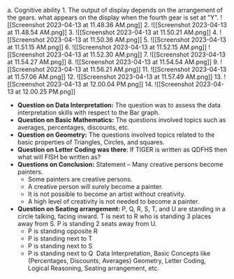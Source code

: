 
a. Cognitive ability 
		1. The output of display depends on the arrangement of the gears. what appears on the display when the fourth gear is set at "Y". 
			![[Screenshot 2023-04-13 at 11.48.36 AM.png]]
		2. ![[Screenshot 2023-04-13 at 11.48.54 AM.png]]
		3. ![[Screenshot 2023-04-13 at 11.50.21 AM.png]]
		4. ![[Screenshot 2023-04-13 at 11.50.36 AM.png]]
		5. ![[Screenshot 2023-04-13 at 11.51.15 AM.png]]
		6.
		![[Screenshot 2023-04-13 at 11.52.15 AM.png]]
		![[Screenshot 2023-04-13 at 11.52.30 AM.png]]
		 7.
		![[Screenshot 2023-04-13 at 11.54.27 AM.png]]
		8.
		![[Screenshot 2023-04-13 at 11.54.54 AM.png]]
		9. 
		![[Screenshot 2023-04-13 at 11.56.21 AM.png]]
	  11.
		  ![[Screenshot 2023-04-13 at 11.57.06 AM.png]]
	  12.
		![[Screenshot 2023-04-13 at 11.57.49 AM.png]]
		13.
		![[Screenshot 2023-04-13 at 12.00.04 PM.png]]
		14.
		![[Screenshot 2023-04-13 at 12.00.25 PM.png]]
-   **Question on Data Interpretation:** The question was to assess the data interpretation skills with respect to the Bar graph.
-   **Question on Basic Mathematics:** The questions involved topics such as averages, percentages, discounts, etc.
-   **Question on Geometry:** The questions involved topics related to the basic properties of Triangles, Circles, and squares.
-   **Question on Letter Coding was there**: If TIGER is written as QDFHS then what will FISH be written as?
-   **Questions on Conclusion:** Statement – Many creative persons become painters.
    -   Some painters are creative persons.
    -   A creative person will surely become a painter.
    -   It is not possible to become an artist without creativity.
    -   A high level of creativity is not needed to become a painter.
-   **Question on Seating arrangement:** P, Q, R, S, T, and U are standing in a circle talking, facing inward. T is next to R who is standing 3 places away from S. P is standing 2 seats away from U.
    -   P is standing opposite R
    -   P is standing next to T
    -   P is standing next to S
    -   P is standing next to Q
 Data Interpretation, Basic Concepts like (Percentages, Discounts, Averages) Geometry, Letter Coding, Logical Reasoning, Seating arrangement, etc.